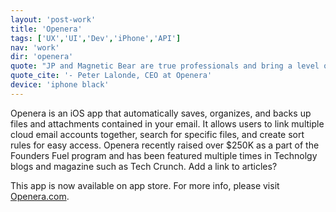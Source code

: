 ```yaml
---
layout: 'post-work'
title: 'Openera'
tags: ['UX','UI','Dev','iPhone','API']
nav: 'work'
dir: 'openera'
quote: "JP and Magnetic Bear are true professionals and bring a level of enthusiasm and expertise to projects that is rare. They have the experience to tell you what you don't want to do, why... and most importantly, what you can do to meet your objectives. It always turns out better than my original idea. Lastly, JP & MBS are fast. They can turn around quality work faster than any other firm I've worked with. I don't hesitate to recommend JP or MBS."
quote_cite: '- Peter Lalonde, CEO at Openera'
device: 'iphone black'
---
```

<p>Openera is an iOS app that automatically saves, organizes, and backs up files and attachments contained in your email. It allows users to link multiple cloud email accounts together, search for specific files, and create sort rules for easy access. Openera recently raised over $250K as a part of the Founders Fuel program and has been featured multiple times in Technolgy blogs and magazine such as Tech Crunch. Add a link to articles?</p>
<p>This app is now available on app store. For more info, please visit <a href="http://www.openera.com" target="_blank">Openera.com</a>.</p>